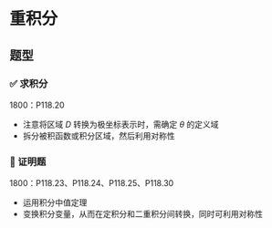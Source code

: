 # 重积分

## 题型

### ✅ 求积分

1800：P118.20

- 注意将区域 $D$ 转换为极坐标表示时，需确定 $\theta$ 的定义域
- 拆分被积函数或积分区域，然后利用对称性

### 🤔 证明题

1800：P118.23、P118.24、P118.25、P118.30

- 运用积分中值定理
- 变换积分变量，从而在定积分和二重积分间转换，同时可利用对称性
